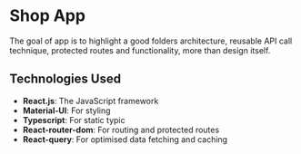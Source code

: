 # Shop App

The goal of app is to highlight a good folders architecture, reusable API call technique, protected routes and functionality, more than design itself.

## Technologies Used
- **React.js**: The JavaScript framework
- **Material-UI**: For styling
- **Typescript**: For static typic
- **React-router-dom**: For routing and protected routes
- **React-query**: For optimised data fetching and caching
